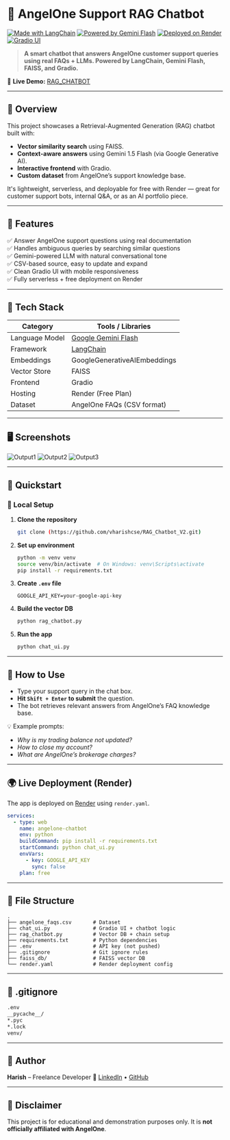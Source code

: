 
# 🤖 AngelOne Support RAG Chatbot

[![Made with LangChain](https://img.shields.io/badge/Built%20With-LangChain-blue)](https://www.langchain.com/)
[![Powered by Gemini Flash](https://img.shields.io/badge/LLM-Gemini%201.5%20Flash-ffca28)](https://ai.google.dev/)
[![Deployed on Render](https://img.shields.io/badge/Deploy-Render-46a2f1)](https://render.com/)
[![Gradio UI](https://img.shields.io/badge/UI-Gradio-00b3a4)](https://gradio.app/)

> **A smart chatbot that answers AngelOne customer support queries using real FAQs + LLMs. Powered by LangChain, Gemini Flash, FAISS, and Gradio.**

🔗 **Live Demo:** [RAG_CHATBOT](https://rag-chatbot-v2-10.onrender.com/)

---

## 📌 Overview

This project showcases a Retrieval-Augmented Generation (RAG) chatbot built with:

- **Vector similarity search** using FAISS.
- **Context-aware answers** using Gemini 1.5 Flash (via Google Generative AI).
- **Interactive frontend** with Gradio.
- **Custom dataset** from AngelOne’s support knowledge base.

It's lightweight, serverless, and deployable for free with Render — great for customer support bots, internal Q&A, or as an AI portfolio piece.

---

## 🧠 Features

✅ Answer AngelOne support questions using real documentation  
✅ Handles ambiguous queries by searching similar questions  
✅ Gemini-powered LLM with natural conversational tone  
✅ CSV-based source, easy to update and expand  
✅ Clean Gradio UI with mobile responsiveness  
✅ Fully serverless + free deployment on Render

---

## 📂 Tech Stack

| Category       | Tools / Libraries                                           |
|----------------|-------------------------------------------------------------|
| Language Model | [Google Gemini Flash](https://ai.google.dev/)               |
| Framework      | [LangChain](https://www.langchain.com/)                    |
| Embeddings     | GoogleGenerativeAIEmbeddings                                |
| Vector Store   | FAISS                                                       |
| Frontend       | Gradio                                                      |
| Hosting        | Render (Free Plan)                                          |
| Dataset        | AngelOne FAQs (CSV format)                                  |

---

## 🖥️ Screenshots


![Output1](https://github.com/user-attachments/assets/ef5431f5-af87-4543-8de6-5932e191dafb)
![Output2](https://github.com/user-attachments/assets/1d2a698b-36e9-4344-9a1d-4b01276c0161)
![Output3](https://github.com/user-attachments/assets/34fb2f3e-b41a-4761-96c6-847c53d0cef5)


---

## 🚀 Quickstart

### 🧰 Local Setup

1. **Clone the repository**

   ```bash
   git clone (https://github.com/vharishcse/RAG_Chatbot_V2.git)
   ```

2. **Set up environment**

   ```bash
   python -m venv venv
   source venv/bin/activate  # On Windows: venv\Scripts\activate
   pip install -r requirements.txt
   ```

3. **Create `.env` file**

   ```
   GOOGLE_API_KEY=your-google-api-key
   ```

4. **Build the vector DB**

   ```bash
   python rag_chatbot.py
   ```

5. **Run the app**

   ```bash
   python chat_ui.py
   ```

---

## 💬 How to Use

* Type your support query in the chat box.
* **Hit `Shift + Enter` to submit** the question.
* The bot retrieves relevant answers from AngelOne’s FAQ knowledge base.

💡 Example prompts:

* *Why is my trading balance not updated?*
* *How to close my account?*
* *What are AngelOne’s brokerage charges?*

---

## 🌍 Live Deployment (Render)

The app is deployed on [Render](https://rag-chatbot-v2-10.onrender.com/) using `render.yaml`.

```yaml
services:
  - type: web
    name: angelone-chatbot
    env: python
    buildCommand: pip install -r requirements.txt
    startCommand: python chat_ui.py
    envVars:
      - key: GOOGLE_API_KEY
        sync: false
    plan: free
```

---

## 🧾 File Structure

```
.
├── angelone_faqs.csv       # Dataset
├── chat_ui.py              # Gradio UI + chatbot logic
├── rag_chatbot.py          # Vector DB + chain setup
├── requirements.txt        # Python dependencies
├── .env                    # API key (not pushed)
├── .gitignore              # Git ignore rules
├── faiss_db/               # FAISS vector DB
└── render.yaml             # Render deployment config
```

---

## 📁 .gitignore

```bash
.env
__pycache__/
*.pyc
*.lock
venv/
```

---

## 👤 Author

**Harish** – Freelance Developer
🔗 [LinkedIn](https://www.linkedin.com/in/v-harish-yadav-b2bb52241/) • [GitHub](https://github.com/vharishcse)

---

## 🛑 Disclaimer

This project is for educational and demonstration purposes only. It is **not officially affiliated with AngelOne**.

